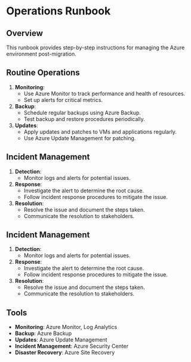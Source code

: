 # Operations Runbook

## Overview
This runbook provides step-by-step instructions for managing the Azure environment post-migration.

## Routine Operations
1. **Monitoring**:
    - Use Azure Monitor to track performance and health of resources.
    - Set up alerts for critical metrics.
2. **Backup**:
    - Schedule regular backups using Azure Backup.
    - Test backup and restore procedures periodically.
3. **Updates**:
    - Apply updates and patches to VMs and applications regularly.
    - Use Azure Update Management for patching.

## Incident Management
1. **Detection**:
   - Monitor logs and alerts for potential issues.
2. **Response**:
   - Investigate the alert to determine the root cause.
   - Follow incident response procedures to mitigate the issue.
3. **Resolution**:
   - Resolve the issue and document the steps taken.
   - Communicate the resolution to stakeholders.
  
## Incident Management
1. **Detection**:
   - Monitor logs and alerts for potential issues.
2. **Response**:
   - Investigate the alert to determine the root cause.
   - Follow incident response procedures to mitigate the issue.
3. **Resolution**:
   - Resolve the issue and document the steps taken.
   - Communicate the resolution to stakeholders.

## Tools
- **Monitoring**: Azure Monitor, Log Analytics
- **Backup**: Azure Backup
- **Updates**: Azure Update Management
- **Incident Management**: Azure Security Center
- **Disaster Recovery**: Azure Site Recovery